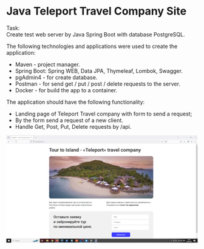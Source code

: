 # Java Teleport Travel Company Site

Task:  
Create test web server by Java Spring Boot with database PostgreSQL.

The following technologies and applications were used to create the application:  
- Maven - project manager.
- Spring Boot: Spring WEB, Data JPA, Thymeleaf, Lombok, Swagger.
- pgAdmin4 - for create database.
- Postman - for send get / put / post / delete requests to the server.
- Docker - for build the app to a container.

The application should have the following functionality:

- Landing page of Teleport Travel company with form to send a request;
- By the form send a request of a new client.
- Handle Get, Post, Put, Delete requests by /api.

![landing.png](materials%2Fpictures%2Flanding.png)